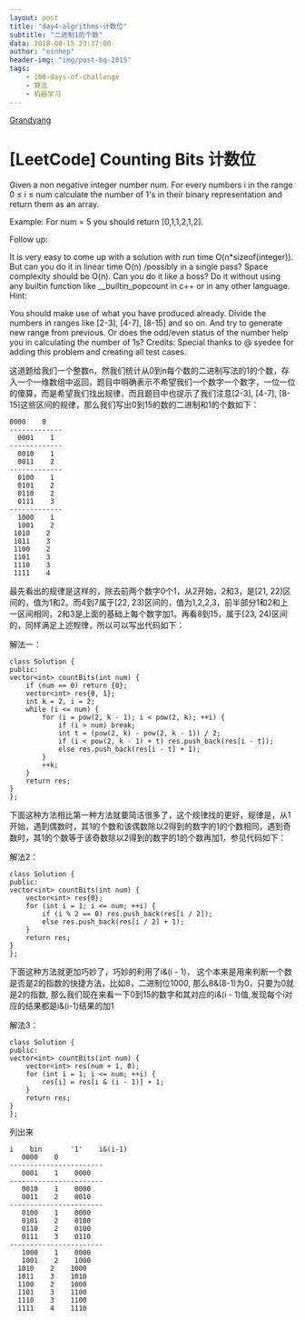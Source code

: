 ```yaml
---
layout: post
title: "day4-algrithms-计数位"
subtitle: "二进制1的个数"
data: 2018-08-15 23:37:00
author: "einhep"
header-img: "img/post-bg-2015"
tags:
    - 100-days-of-challenge
    - 算法
    - 机器学习
---
```

[Grandyang](https://www.cnblogs.com/grandyang/p/5294255.html)

# [LeetCode] Counting Bits 计数位


Given a non negative integer number num. For every numbers i in the range 0 ≤ i ≤ num calculate the number of 1's in their binary representation and return them as an array.

Example:
For num = 5 you should return [0,1,1,2,1,2].

Follow up:

It is very easy to come up with a solution with run time O(n*sizeof(integer)). But can you do it in linear time O(n) /possibly in a single pass?
Space complexity should be O(n).
Can you do it like a boss? Do it without using any builtin function like \__builtin_popcount in c++ or in any other language.
Hint:

You should make use of what you have produced already.
Divide the numbers in ranges like [2-3], [4-7], [8-15] and so on. And try to generate new range from previous.
Or does the odd/even status of the number help you in calculating the number of 1s?
Credits:
Special thanks to @ syedee for adding this problem and creating all test cases.



这道题给我们一个整数n，然我们统计从0到n每个数的二进制写法的1的个数，存入一个一维数组中返回，题目中明确表示不希望我们一个数字一个数字，一位一位的傻算，而是希望我们找出规律，而且题目中也提示了我们注意[2-3], [4-7], [8-15]这些区间的规律，那么我们写出0到15的数的二进制和1的个数如下：

    0000    0
    -------------
      0001    1
    -------------
      0010    1
      0011    2
    -------------
      0100    1
      0101    2
      0110    2
      0111    3
    -------------
      1000    1
      1001    2
     1010    2
     1011    3
     1100    2
     1101    3
     1110    3
     1111    4

最先看出的规律是这样的，除去前两个数字0个1，从2开始，2和3，是[21, 22)区间的，值为1和2。而4到7属于[22, 23)区间的，值为1,2,2,3，前半部分1和2和上一区间相同，2和3是上面的基础上每个数字加1。再看8到15，属于[23, 24)区间的，同样满足上述规律，所以可以写出代码如下：



解法一：

    class Solution {
    public:
    vector<int> countBits(int num) {
        if (num == 0) return {0};
        vector<int> res{0, 1};
        int k = 2, i = 2;
        while (i <= num) {
            for (i = pow(2, k - 1); i < pow(2, k); ++i) {
                if (i > num) break;
                int t = (pow(2, k) - pow(2, k - 1)) / 2;
                if (i < pow(2, k - 1) + t) res.push_back(res[i - t]);
                else res.push_back(res[i - t] + 1);
            }
            ++k;
        }
        return res;
    }
    };

下面这种方法相比第一种方法就要简洁很多了，这个规律找的更好，规律是，从1开始，遇到偶数时，其1的个数和该偶数除以2得到的数字的1的个数相同，遇到奇数时，其1的个数等于该奇数除以2得到的数字的1的个数再加1，参见代码如下：



解法2：

    class Solution {
    public:
    vector<int> countBits(int num) {
        vector<int> res{0};
        for (int i = 1; i <= num; ++i) {
            if (i % 2 == 0) res.push_back(res[i / 2]);
            else res.push_back(res[i / 2] + 1);
        }
        return res;
    }
    };

下面这种方法就更加巧妙了，巧妙的利用了i&(i - 1)， 这个本来是用来判断一个数是否是2的指数的快捷方法，比如8，二进制位1000, 那么8&(8-1)为0，只要为0就是2的指数, 那么我们现在来看一下0到15的数字和其对应的i&(i - 1)值,发现每个i对应的结果都是i&(i-1)结果的加1

解法3：

    class Solution {
    public:
    vector<int> countBits(int num) {
        vector<int> res(num + 1, 0);
        for (int i = 1; i <= num; ++i) {
            res[i] = res[i & (i - 1)] + 1;
        }
        return res;
    }
    };

列出来

    i    bin       '1'    i&(i-1)
       0000    0
    -----------------------
       0001    1    0000
    -----------------------
       0010    1    0000
       0011    2    0010
    -----------------------
       0100    1    0000
       0101    2    0100
       0110    2    0100
       0111    3    0110
    -----------------------
       1000    1    0000
       1001    2    1000
      1010    2    1000
      1011    3    1010
      1100    2    1000
      1101    3    1100
      1110    3    1100
      1111    4    1110
